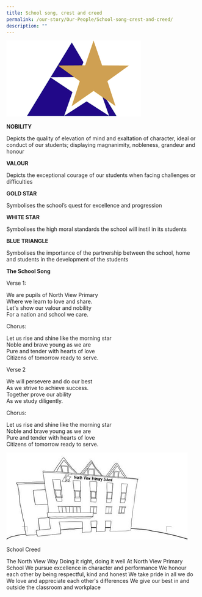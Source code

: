 ```yaml
---
title: School song, crest and creed
permalink: /our-story/Our-People/School-song-crest-and-creed/
description: ""
---
```

<img style="width:70%;height:50%" src="/images/Homepage/School%20logo%20v3.png">

**NOBILITY**

Depicts the quality of elevation of mind and exaltation of character, ideal or conduct of our students; displaying magnanimity, nobleness, grandeur and honour

  

**VALOUR**

Depicts the exceptional courage of our students when facing challenges or difficulties

  

**GOLD STAR**

Symbolises the school’s quest for excellence and progression

  

**WHITE STAR**

Symbolises the high moral standards the school will instil in its students

  

**BLUE TRIANGLE**

Symbolises the importance of the partnership between the school, home and students in the development of the students

  

  

**The School Song**

  

Verse 1:

We are pupils of North View Primary   
Where we learn to love and share.  
Let's show our valour and nobility   
For a nation and school we care.

  

Chorus:

Let us rise and shine like the morning star   
Noble and brave young as we are  
Pure and tender with hearts of love  
Citizens of tomorrow ready to serve.

  

Verse 2

We will persevere and do our best  
As we strive to achieve success.  
Together prove our ability  
As we study diligently.

  

Chorus:

Let us rise and shine like the morning star  
Noble and brave young as we are  
Pure and tender with hearts of love  
Citizens of tomorrow ready to serve.

![](/images/Our%20Story/School%20Song%20Crest%20and%20Creed/Capture1.png)

School Creed

The North View Way 
Doing it right, doing it well 
At North View Primary School 
We pursue excellence in character and performance 
We honour each other by being respectful, kind and honest 
We take pride in all we do 
We love and appreciate each other's differences 
We give our best in and outside the classroom and workplace